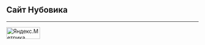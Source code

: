 ## Сайт Нубовика
-----
<a href="https://metrika.yandex.ru/stat/?id=65547946&amp;from=informer" target="_blank" rel="nofollow"><img src="https://metrika-informer.com/informer/65547946/3_1_FFFFFFFF_EFEFEFFF_0_pageviews" style="width:88px; height:31px; border:0;" alt="Яндекс.Метрика" title="Яндекс.Метрика: данные за сегодня (просмотры, визиты и уникальные посетители)" class="ym-advanced-informer" data-cid="65547946" data-lang="ru" /></a>
